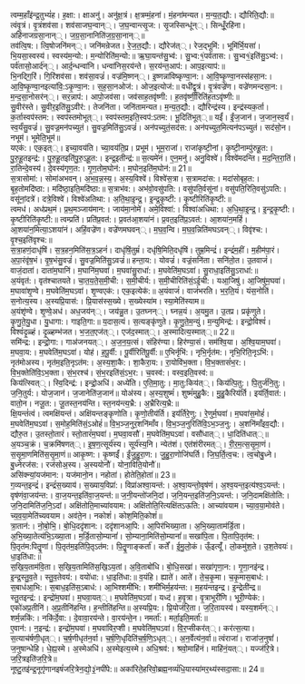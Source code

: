 

  
त्वम्म॒हाँइ॑न्द्र॒तुभ्यं॑ह। ह॒क्षा:। क्षाअनु॑। अनु॑क्ष॒त्रं। क्ष॒त्रम्मं॒हना॑। मं॒हना॑मन्यत। म॒न्य॒त॒द्यौ:। द्यौरिति॒द्यौ:॥ त्वंवृ॒त्रं। वृ॒त्रंशव॑सा। शव॑साजघ॒न्वान््। ज॒घ॒न्वान्त्सृ॒ज:। सृ॒जस्सिन्धू॑न््। सिन्धूँ॒रहि॑ना। अहि॑नाजग्रसा॒नान््। ज॒ग्र॒सा॒नानिति॑ज॒ग्र॒सा॒नान््॥  
तव॑त्वि॒ष:। त्वि॒षोजनि॑मन््। जनि॑मन्रेजत। रे॒ज॒त॒द्यौ:। द्यौरेज॑त््। रेज॒द्भूमि॑:। भूमि॑र्भि॒यसा॑। भि॒यसा॒स्वस्य॑। स्वस्य॑म॒न्यो:। म॒न्योरिति॑म॒न्यो:॥ ऋ॒घा॒यन्त॑सु॒भ्व॑:। सु॒भ्व:१॒॑पर्व॑तास:। सु॒भ्व१॒॑इति॑सु॒ऽभ्व॑:। पर्व॑तासो॒आर्द॑न््। आर्द॒न्धन्वा॑नि। धन्वा॑निस॒रय॑न्ते। स॒रय॑न्त॒आप॑:। आप॒इत्याप॑:॥  
भि॒नद्गि॒रिं। गि॒रिंशव॑सा। शव॑सा॒वज्रं॑। वज्र॑मि॒ष्णन््। इ॒ष्णन्ना॑विष्कृण्वा॒न:। आ॒वि॒ष्कृ॒ण्वा॒नस्स॑हसा॒न:। आ॒वि॒ष्कृ॒ण्वा॒नइत्या॑वि॒:ऽकृ॒ण्वा॒न:। स॒ह॒सा॒नओज॑:। ओज॒इत्योज॑:॥ वधी॑द्वृ॒त्रं। वृ॒त्रंवज्रे॑ण। वज्रे॑णमन्दसा॒न:। म॒न्द॒सा॒नोसर॑न््। सर॒न्नाप॑:। आपो॒जव॑सा। जव॑साह॒तवृ॑ष्णी:। ह॒तवृ॑ष्णी॒रिति॑ह॒तऽवृ॑ष्णी:॥  
सु॒वीर॑स्ते। सु॒वीर॒इति॑सु॒ऽवीर॑:। तेजनि॑ता। जनि॑तामन्यत। म॒न्य॒त॒द्यौ:। द्यौरिन्द्र॑स्य। इन्द्र॑स्यक॒र्ता। क॒र्तास्वप॑स्तम:। स्वप॑स्तमोभूत््। स्वप॑स्तम॒इति॒स्वप॑:ऽतम:। भू॒दिति॑भूत््॥ यईं॑। ईं॒ज॒जान॑। ज॒जान॒स्व॒र्यं॑। स्व॒र्यं॑सु॒वज्रं॑। सु॒वज्र॒मन॑पच्युतं। सु॒वज्र॒मिति॑सु॒ऽवज्रं॑। अन॑पच्युतं॒सद॑स:। अन॑पच्युत॒मित्यन॑पऽच्युतं। सद॑सो॒न। नभूम॑। भूमेति॒भूम॑॥  
यएक॑:। एक॒इत््। इच्या॒वय॑ति। च्या॒वय॑ति॒प्र। प्रभूम॑। भूम॒राजा॑। राजा॑कृष्टी॒नां। कृ॒ष्टी॒नाम्पु॑रुहू॒त:। पु॒रु॒हू॒तइन्द्र॑:। पु॒रु॒हू॒तइति॑पु॒रु॒ऽहू॒त:। इन्द्र॒इतीन्द्र॑:॥ स॒त्यमे॑नं। ए॒न॒मनु॑। अनु॒विश्वे॑। विश्वे॑मदन्ति। म॒द॒न्ति॒रा॒तिं। रा॒तिन्दे॒वस्य॑। दे॒वस्य॑गृण॒त:। गृ॒ण॒तोम॒घोन॑:। म॒घोन॒इति॑म॒घोन॑:॥ 21॥  
स॒त्रासोमा॑:। सोमा॑अभवन्। अ॒भ॒व॒न्न॒स्य॒। अ॒स्य॒विश्वे॑। विश्वे॑स॒त्रा। स॒त्रामदा॑स:। मदा॑सोबृह॒त:। बृ॒ह॒तोमदि॑ष्ठा:। मदि॑ष्ठा॒इति॒मदि॑ष्ठा:॥ स॒त्राभ॑व:। अभ॑वो॒वसु॑पति:। वसु॑पति॒र्वसू॑नां। वसु॑पति॒रिति॒वसु॑ऽपति:। वसू॑नां॒दत्रे॑। दत्रे॒विश्वे॑। विश्वे॑अतिथा:। अ॒ति॒था॒इ॒न्द्र॒। इ॒न्द्र॒कृ॒ष्टी:। कृ॒ष्टीरिति॑कृ॒ष्टी:॥  
त्वमध॑। अध॑प्रथ॒मं। प्र॒थ॒मञ्जाय॑मान:। जाय॑मा॒नोमे॑। अमे॒विश्वा॑:। विश्वा॑अधिथा:। अ॒धि॒था॒इ॒न्द्र॒। इ॒न्द्र॒कृ॒ष्टी:। कृ॒ष्टीरिति॑कृ॒ष्टी:॥ त्वम्प्रति॑। प्रति॑प्र॒वत॑:। प्र॒वत॑आ॒शया॑नं। प्र॒वत॒इति॑प्र॒ऽवत॑:। आ॒शया॑न॒महिं॑। आ॒शया॑न॒मित्या॒ऽशया॑नं। अहिं॒वज्रे॑ण। वज्रे॑णमघवन््। म॒घ॒व॒न्वि। म॒घ॒व॒न्निति॑मघऽवन््। विवृ॑श्च:। वृ॒श्च॒इति॑वृश्च:॥  
स॒त्रा॒हणं॒दाधृ॑षिं। स॒त्र॒हन॒मिति॑स॒त्र॒ऽहनं॑। दाधृ॑षिं॒तुम्रं॑। दधृ॑षि॒मिति॒दधृ॑षिं। तुम्र॒मिन्द्रं॑। इन्द्रं॑म॒हीं। म॒हीम॑पा॒रं। अ॒पा॒रंवृ॑ष॒भं। वृ॒ष॒भंसु॒वज्रं॑। सु॒वज्र॒मिति॑सु॒ऽवज्रं॑॥ हन्ता॒य:। योवज्रं॑। वज्रं॒सनि॑ता। सनि॑तो॒त। उ॒तवाजं॑। वाजं॒दाता॑। दाता॑म॒घानि॑। म॒घानि॑म॒घवा॑। म॒घवा॑सु॒राधा॑:। म॒घवेति॑म॒घऽवा॑। सु॒राधा॒इति॑सु॒ऽराधा॑:॥  
अ॒यंवृत॑:। वृत॑श्चातयते। चा॒त॒य॒ते॒स॒मी॒ची:। स॒मी॒चीर्य:। स॒मी॒चीरिति॑सं॒ऽई॒ची:। यआ॒जिषु॑। आ॒जिषु॑म॒घवा॑। म॒घावा॑शृ॒ण्वे। म॒घवेति॑म॒घऽवा॑। शृ॒ण्वएक॑:। एक॒इत्येक॑:॥ अ॒यंवाजं॑। वाजं॑भरति। भ॒र॒ति॒यं। यंस॒नोति॑। स॒नोत्य॒स्य। अ॒स्यप्रि॒यास॑:। प्रि॒यास॑स्स॒ख्ये। स॒ख्येस्या॑म। स्या॒मेति॑स्याम॥  
अ॒यंशृ॑ण्वे। शृ॒ण्वे॒अध॑। अध॒जय॑न््। जय॑न्नु॒त। उ॒तघ्नन््। घ्नन्न॒यं। अ॒यमु॒त। उ॒तप्र। प्रकृ॑णुते। कृ॒णु॒ते॒यु॒धा। यु॒धागा:। गाइति॒गा:॥ य॒दास॒त्यं। स॒त्यङ्कृ॑णुते। कृ॒णु॒ते॒म॒न्युं। म॒न्युमिन्द्र॑:। इन्द्रो॒विश्वं॑। विश्वं॑दृ॒ळ्हं। दृ॒ळ्हम्भ॑जत। भ॒ज॒त॒एज॑त््। एज॑द॒स्मात््। अ॒स्मादित्य॒स्मात््॥ 22॥  
समि॑न्द्र:। इन्द्रो॒गा:। गाअ॑जनयत््। अ॒ज॒न॒य॒त्सं। संहिर॑ण्या। हिर॑ण्या॒सं। सम॑श्वि॒या। अ॒श्वि॒याम॒घवा॑। म॒घवा॒य:। म॒घवेति॑म॒घऽवा॑। योह॑। ह॒पू॒र्वी:। पू॒र्वीरिति॑पू॒र्वी:॥ ए॒भिर्नृभि॑:। नृभि॒र्नृत॑म:। नृभि॒रिति॒नृऽभि॑:। नृत॑मोअस्य। नृत॑म॒इति॒नृऽत॑म:। अ॒स्य॒शा॒कै:। शा॒कैरा॒य:। रा॒योवि॑भ॒क्ता। वि॒भ॒क्तासं॑भ॒र:। वि॒भ॒क्तेति॑वि॒ऽभ॒क्ता। सं॒भ॒रश्च॑। सं॒भ॒रइति॑सं॒ऽभ॒र:। च॒वस्व॑:। वस्व॒इति॒वस्व॑:॥  
किय॑त्स्वित््। स्वि॒दिन्द्र॑:। इन्द्रो॒अधि॑। अध्ये॑ति। ए॒ति॒मा॒तु:। मा॒तु:किय॑त््। किय॑त्पि॒तु:। पि॒तुर्ज॑नि॒तु:। ज॒नि॒तुर्य:। योज॒जान॑। ज॒जानेति॑ज॒जान॑॥ योअ॑स्य। अ॒स्य॒शुष्मं॑। शुष्मं॑मुहु॒कै:। मु॒हु॒कैरिय॑र्ति। इय॑र्ति॒वात॑:। वातो॒न। नजू॒त:। जू॒तस्त॒नय॑न्ति। स्त॒नय॑न्त्य॒भ्रै:। अ॒भ्रैरित्य॒भ्रै:॥  
क्षि॒यन्तं॑त्वं। त्वमक्षि॑यन्तं। अक्षि॑यन्तङ्कृणोति। कृ॒णो॒तीय॑र्ति। इय॑र्तिरे॒णु:। रे॒णुर्म॒घवा॑। म॒घवा॑स॒मोहं॑। म॒घवेति॑म॒घऽवा॑। स॒मोह॒मिति॑सं॒ऽओहं॑॥ वि॒भ॒ञ्ज॒नुर॒शनि॑माँव। वि॒भ॒ञ्ज॒नुरिति॑वि॒ऽभ॒ञ्ज॒नु:। अ॒शनि॑माँइव॒द्यौ:। द्यौरु॒त। उ॒तस्तो॒तारं॑। स्तो॒तारं॑म॒घवा॑। म॒घवा॒वसौ॑। म॒घवेति॑म॒घऽवा॑। वसौ॑धात््। धा॒दिति॑धात््॥  
अ॒यञ्च॒क्रं। च॒क्रमि॑षणत््। इ॒ष॒ण॒त्सूर्य॑स्य। सूर्य॑स्य॒नि। न्येत॑शं। एत॑शंरीरमत््। री॒र॒म॒त्स॒सृ॒मा॒णं। स॒सृ॒मा॒णमिति॑स॒सृ॒मा॒णं॥ आकृ॒ष्ण:। कृ॒ष्णईं॑। ईं॒जु॒हु॒रा॒ण:। जु॒हु॒रा॒णोजि॑घर्ति। जि॒घ॒र्ति॒त्व॒च:। त्व॒चोबु॒ध्ने। बु॒ध्नेरज॑स:। रज॑सोअ॒स्य। अ॒स्ययोनौ॑। योना॒विति॒योनौ॑॥  
असि॑क्न्यां॒यज॑मान:। यज॑मानो॒न। नहोता॑। होतेति॒होता॑॥ 23॥  
ग॒व्यन्त॒इन्द्रं॑। इन्द्रं॑स॒ख्याय॑। स॒ख्याय॒विप्रा॑:। विप्रा॑अश्वा॒यन्त॑:। अ॒श्वा॒यन्तो॒वृष॑णं। अ॒श्व॒यन्त॒इत्य॑श्व॒ऽयन्त॑:। वृष॑णंवा॒जय॑न्त:। वा॒ज॒यन्त॒इति॑वा॒ज॒यन्त॑:॥ ज॒नी॒यन्तो॑जनि॒दां। ज॒नि॒यन्त॒इति॑ज॒नि॒ऽयन्त॑:। ज॒नि॒दामक्षि॑तोति:। ज॒नि॒दामिति॑ज॒नि॒ऽदां। अक्षि॑तोति॒माच्या॑वयाम:। अक्षि॑तोति॒रित्यक्षि॑तऽऊति:। आच्या॑वयाम। च्या॒व॒या॒मोव॑ते। च्य॒व॒या॒मेति॑च्यवयाम। अव॑ते॒न। नकोशं॑। कोश॒मिति॒कोशं॑॥  
त्रा॒तान॑:। नो॒बो॒भि॒। बो॒धि॒ददृ॑शान:। ददृ॑शानआ॒पि:। आ॒पिर॑भिख्या॒ता। अ॒भि॒ख्या॒ताम॑र्डि॒ता। अ॒भि॒ख्या॒तेत्य॑भि॒ऽख्या॒ता। म॒र्डि॒तासो॒म्यानां॑। सो॒म्याना॒मिति॑सो॒म्यानां॑॥ सखा॑पि॒ता। पि॒तापि॒तृत॑म:। पि॒तृत॑म:पितॄ॒॒णां। पि॒तृत॑म॒इति॑पि॒तृऽत॑म:। पि॒तॄ॒॒णाङ्कर्ता॑। कर्तें॑। ई॒मु॒लो॒कं। ऊँ॒इत्यूँ॑। लो॒कमु॑श॒ते। उ॒श॒तेवयः॑। धा॒इति॑धा:॥  
स॒खि॒य॒ताम॑वि॒ता। स॒खि॒य॒तामिति॑स॒खि॒ऽय॒तां। अ॒वि॒ताबो॑धि। बो॒धि॒सखा॑। सखा॑गृणा॒न:। गृ॒णा॒नइ॑न्द्र। इ॒न्द्र॒स्तु॒व॒ते। स्तु॒व॒तेवय॑:। वयो॑धा:। धा॒इति॑धा:॥ व॒यंहि। ह्याते॑। आते॑। ते॒च॒कृ॒मा। च॒कृ॒मास॒बाध॑:। स॒बाध॑आ॒भि:। स॒बाध॒इति॑स॒ऽबाध॑:। आ॒भिश्शमी॑भि:। शमी॑भिर्म॒हय॑न्त:। म॒हय॑न्तइन्द्र। इ॒न्द्रेती॑न्द्र॥  
स्तु॒तइन्द्र॑:। इन्द्रो॑म॒घवा॑। म॒घवा॒यत््। म॒घवेति॑म॒घऽवा॑। यध्द॑। ह॒वृ॒त्रा। वृ॒त्राभूरी॑णि। भूरी॒ण्येक॑:। एको॑अप्र॒तीनि॑। अ॒प्र॒तीनि॑हन्ति। ह॒न्तीति॑हन्ति॥ अ॒स्यप्रि॒य:। प्रि॒योज॑रि॒ता। ज॒रि॒तायस्य॑। यस्य॒शर्म॑न््। शर्म॒न्नकि॑:। नकि॑र्दे॒वा:। दे॒वावा॒रय॑न्ते। वा॒रय॑न्ते॒न। नमर्ता॑:। मर्ता॒इति॒मर्ता॑:॥  
ए॒वान॑:। न॒इन्द्र॑:। इन्द्रो॑म॒घवा॑। म॒घवा॑विर॒प्शी। म॒घवेति॑म॒घऽवा॑। वि॒र॒प्सीकर॑त््। कर॑त्स॒त्या। स॒त्याच॑र्षणी॒धृत््। च॒र्ष॒णीधृत॑न॒र्वा। च॒र्ष॒णि॒धृदिति॑च॒र्ष॒णि॒ऽधृत््। अ॒न॒र्वेत्य॑न॒र्वा॥ त्वंराजा॑। राजा॑ज॒नुषां॑। ज॒नुषान्धेहि। धे॒ह्य॒स्मे। अ॒स्मेअधि॑। अ॒स्मेइत्य॒स्मे। अधि॒श्रव॑:। श्रवो॒माहि॑नं। माहि॑नं॒यत््। यज्ज॑रि॒त्रे। ज॒रि॒त्रइति॑ज॒रि॒त्रे॥  
नूष्टु॒तइ॑न्द्र॒नूगृ॑णानइषं॑जरि॒त्रेन॒द्यो॒३॒॑नपी॑पे:॥ अका॑रिते॒हरिवो॒ब्रह्म॒नव्यं॑धि॒यास्या॑मर॒थ्य॑स्सदा॒सा:॥ 24॥  
